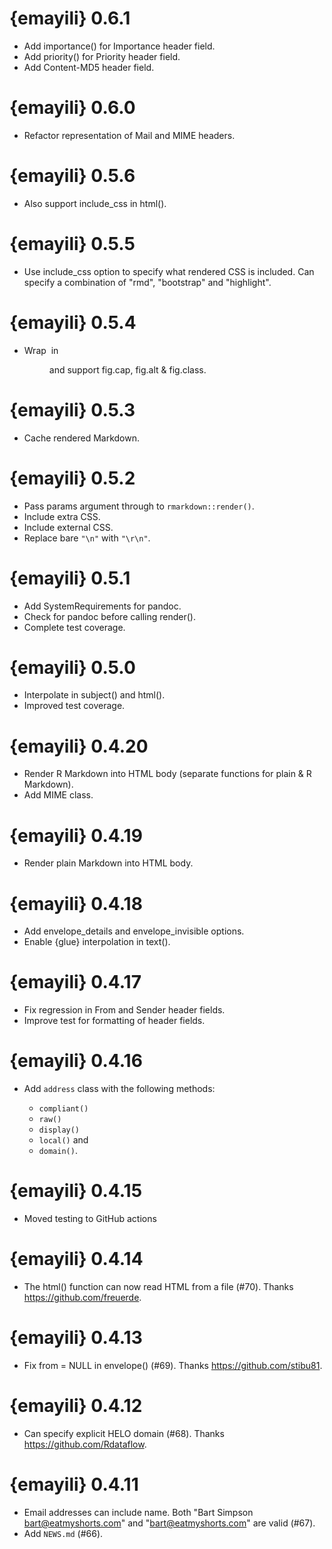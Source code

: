 # {emayili} 0.6.1

* Add importance() for Importance header field.
* Add priority() for Priority header field.
* Add Content-MD5 header field.

# {emayili} 0.6.0

* Refactor representation of Mail and MIME headers.

# {emayili} 0.5.6

* Also support include_css in html().

# {emayili} 0.5.5

* Use include_css option to specify what rendered CSS is included. Can specify
  a combination of "rmd", "bootstrap" and "highlight".

# {emayili} 0.5.4

* Wrap <img> in <figure> and support fig.cap, fig.alt & fig.class.

# {emayili} 0.5.3

* Cache rendered Markdown.

# {emayili} 0.5.2

* Pass params argument through to `rmarkdown::render()`.
* Include extra CSS.
* Include external CSS.
* Replace bare `"\n"` with `"\r\n"`.

# {emayili} 0.5.1

* Add SystemRequirements for pandoc.
* Check for pandoc before calling render().
* Complete test coverage.

# {emayili} 0.5.0

* Interpolate in subject() and html().
* Improved test coverage.

# {emayili} 0.4.20

* Render R Markdown into HTML body (separate functions for plain & R Markdown).
* Add MIME class.

# {emayili} 0.4.19

* Render plain Markdown into HTML body.

# {emayili} 0.4.18

* Add envelope_details and envelope_invisible options.
* Enable {glue} interpolation in text().

# {emayili} 0.4.17

* Fix regression in From and Sender header fields.
* Improve test for formatting of header fields.

# {emayili} 0.4.16

* Add `address` class with the following methods:

  - `compliant()`
  - `raw()`
  - `display()`
  - `local()` and
  - `domain()`.

# {emayili} 0.4.15

* Moved testing to GitHub actions

# {emayili} 0.4.14

* The html() function can now read HTML from a file (#70).
  Thanks https://github.com/freuerde.

# {emayili} 0.4.13

* Fix from = NULL in envelope() (#69).
  Thanks https://github.com/stibu81.

# {emayili} 0.4.12

* Can specify explicit HELO domain (#68).
  Thanks https://github.com/Rdataflow.

# {emayili} 0.4.11

* Email addresses can include name. Both "Bart Simpson <bart@eatmyshorts.com>"
  and "bart@eatmyshorts.com" are valid (#67).
* Add `NEWS.md` (#66).
